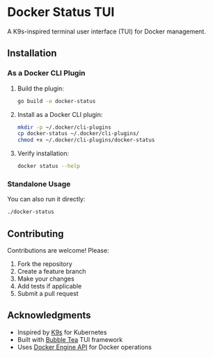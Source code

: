 # Docker Status TUI

A K9s-inspired terminal user interface (TUI) for Docker management.

## Installation

### As a Docker CLI Plugin

1. Build the plugin:

   ```bash
   go build -o docker-status
   ```

2. Install as a Docker CLI plugin:

   ```bash
   mkdir -p ~/.docker/cli-plugins
   cp docker-status ~/.docker/cli-plugins/
   chmod +x ~/.docker/cli-plugins/docker-status
   ```

3. Verify installation:
   ```bash
   docker status --help
   ```

### Standalone Usage

You can also run it directly:

```bash
./docker-status
```

## Contributing

Contributions are welcome! Please:

1. Fork the repository
2. Create a feature branch
3. Make your changes
4. Add tests if applicable
5. Submit a pull request

## Acknowledgments

- Inspired by [K9s](https://k9scli.io/) for Kubernetes
- Built with [Bubble Tea](https://github.com/charmbracelet/bubbletea) TUI framework
- Uses [Docker Engine API](https://docs.docker.com/engine/api/) for Docker operations
